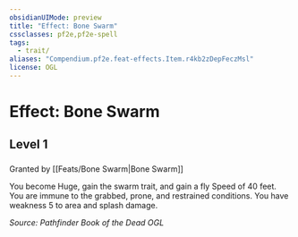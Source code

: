 ```yaml
---
obsidianUIMode: preview
title: "Effect: Bone Swarm"
cssclasses: pf2e,pf2e-spell
tags:
  - trait/
aliases: "Compendium.pf2e.feat-effects.Item.r4kb2zDepFeczMsl"
license: OGL
---
```

# Effect: Bone Swarm
## Level 1
### 






Granted by [[Feats/Bone Swarm|Bone Swarm]]

You become Huge, gain the swarm trait, and gain a fly Speed of 40 feet. You are immune to the grabbed, prone, and restrained conditions. You have weakness 5 to area and splash damage.

*Source: Pathfinder Book of the Dead*
*OGL*
